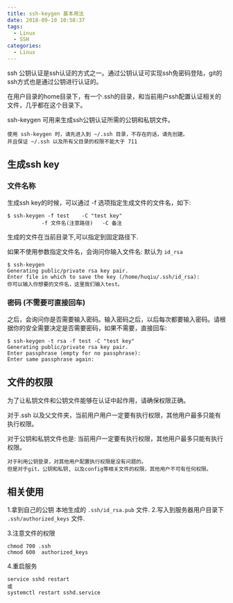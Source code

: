 ```yaml
---
title: ssh-keygen 基本用法
date: 2018-09-10 10:58:37
tags:
  - Linux
  - SSH
categories:
  - Linux
---
```


ssh 公钥认证是ssh认证的方式之一。通过公钥认证可实现ssh免密码登陆，git的ssh方式也是通过公钥进行认证的。

在用户目录的home目录下，有一个.ssh的目录，和当前用户ssh配置认证相关的文件，几乎都在这个目录下。

ssh-keygen 可用来生成ssh公钥认证所需的公钥和私钥文件。
```
使用 ssh-keygen 时，请先进入到 ~/.ssh 目录，不存在的话，请先创建。
并且保证 ~/.ssh 以及所有父目录的权限不能大于 711
```

## 生成ssh key
### 文件名称
生成ssh key的时候，可以通过 -f 选项指定生成文件的文件名，如下:
```
$ ssh-keygen -f test    -C "test key"
           -f 文件名(注意路径)   -C 备注
```
生成的文件在当前目录下,可以指定到固定路径下.

如果不使用参数指定文件名，会询问你输入文件名: 默认为 `id_rsa`
```
$ ssh-keygen
Generating public/private rsa key pair.
Enter file in which to save the key (/home/huqiu/.ssh/id_rsa):
你可以输入你想要的文件名，这里我们输入test。
```
### 密码 (不需要可直接回车)
之后，会询问你是否需要输入密码。输入密码之后，以后每次都要输入密码。请根据你的安全需要决定是否需要密码，如果不需要，直接回车:
```
$ ssh-keygen -t rsa -f test -C "test key"
Generating public/private rsa key pair.
Enter passphrase (empty for no passphrase):
Enter same passphrase again:
```

## 文件的权限
为了让私钥文件和公钥文件能够在认证中起作用，请确保权限正确。

对于.ssh 以及父文件夹，当前用户用户一定要有执行权限，其他用户最多只能有执行权限。

对于公钥和私钥文件也是: 当前用户一定要有执行权限，其他用户最多只能有执行权限。

```
对于利用公钥登录，对其他用户配置执行权限是没有问题的。
但是对于git，公钥和私钥, 以及config等相关文件的权限，其他用户不可有任何权限。
```

## 相关使用
1.拿到自己的公钥 本地生成的 `.ssh/id_rsa.pub` 文件.
2.写入到服务器用户目录下 `.ssh/authorized_keys` 文件.

3.注意文件的权限
```
chmod 700 .ssh
chmod 600  authorized_keys
```
4.重启服务
```
service sshd restart
或
systemctl restart sshd.service 
```